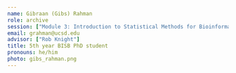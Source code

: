 ```yaml
---
name: Gibraan (Gibs) Rahman
role: archive
session: ["Module 3: Introduction to Statistical Methods for Bioinformatics", "Module 7: Software Engineering on a Team"]
email: grahman@ucsd.edu
advisor: ["Rob Knight"]
title: 5th year BISB PhD student
pronouns: he/him
photo: gibs_rahman.png
---
```


